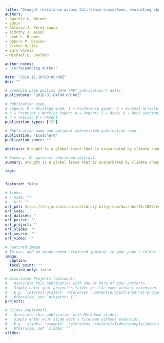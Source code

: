 ```yaml
---
title: "Drought resistance across California ecosystems: evaluating changes in carbon dynamics using satellite imagery"
authors:
- Sparkle L. Malone
- admin
- Antonio J. Pérez-Luque
- Timothy J. Assal
- Leah L. Bremer
- Debora P. Drucker
- Vicken Hillis
- Sara Varela
- Michael L. Goulden

author_notes:
- "Corresponding Author"

date: "2016-11-16T00:00:00Z"
doi: ""

# Schedule page publish date (NOT publication's date).
publishDate: "2016-01-04T00:00:00Z"

# Publication type.
# Legend: 0 = Uncategorized; 1 = Conference paper; 2 = Journal article;
# 3 = Preprint / Working Paper; 4 = Report; 5 = Book; 6 = Book section;
# 7 = Thesis; 8 = Patent
publication_types: ["2"]

# Publication name and optional abbreviated publication name.
publication: "Ecosphere"
publication_short: ""

abstract: Drought is a global issue that is exacerbated by climate change and increasing anthropogenic water demands. The recent occurrence of drought in California provides an important opportunity to examine drought response across ecosystem classes (forests, shrublands, grasslands, and wetlands), which is essential to understand how climate influences ecosystem structure and function. We quantified ecosystem resistance to drought by comparing changes in satellite-derived estimates of water-use efficiency (WUE = net primary productivity [NPP]/evapotranspiration [ET]) under normal (i.e., baseline) and drought conditions (ΔWUE = WUE2014 − baseline WUE). With this method, areas with increasing WUE under drought conditions are considered more resilient than systems with declining WUE. Baseline WUE varied across California (0.08 to 3.85 g C/mm H2O) and WUE generally increased under severe drought conditions in 2014. Strong correlations between ΔWUE, precipitation, and leaf area index (LAI) indicate that ecosystems with a lower average LAI (i.e., grasslands) also had greater C-uptake rates when water was limiting and higher rates of carbon-uptake efficiency (CUE = NPP/LAI) under drought conditions. We also found that systems with a baseline WUE ≤ 0.4 exhibited a decline in WUE under drought conditions, suggesting that a baseline WUE ≤ 0.4 might be indicative of low drought resistance. Drought severity, precipitation, and WUE were identified as important drivers of shifts in ecosystem classes over the study period. These findings have important implications for understanding climate change effects on primary productivity and C sequestration across ecosystems and how this may influence ecosystem resistance in the future.

# Summary. An optional shortened abstract.
summary: Drought is a global issue that is exacerbated by climate change and increasing anthropogenic water demands. The recent occurrence of drought in California provides an important opportunity to examine drought response across ecosystem classes (forests, shrublands, grasslands, and wetlands), which is essential to understand how climate influences ecosystem structure and function.

tags:


featured: false

# links:
# - name: ""
#   url: ""
url_pdf: https://esajournals.onlinelibrary.wiley.com/doi/abs/10.1002/ecs2.1561
url_code: ''
url_dataset: ''
url_poster: ''
url_project: ''
url_slides: ''
url_source: ''
url_video: ''

# Featured image
# To use, add an image named `featured.jpg/png` to your page's folder. 
image:
  caption: 
  focal_point: ""
  preview_only: false

# Associated Projects (optional).
#   Associate this publication with one or more of your projects.
#   Simply enter your project's folder or file name without extension.
#   E.g. `internal-project` references `content/project/internal-project/index.md`.
#   Otherwise, set `projects: []`.
projects: 

# Slides (optional).
#   Associate this publication with Markdown slides.
#   Simply enter your slide deck's filename without extension.
#   E.g. `slides: "example"` references `content/slides/example/index.md`.
#   Otherwise, set `slides: ""`.
slides:
---
```



